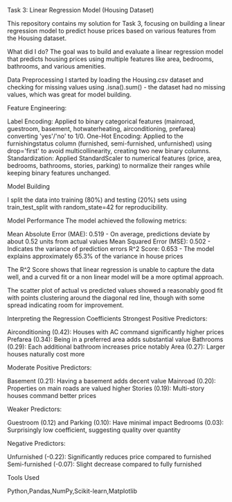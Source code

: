 Task 3: Linear Regression Model (Housing Dataset)

This repository contains my solution for Task 3, focusing on building a linear regression model to predict house prices based on various features from the Housing dataset.

What did I do?
The goal was to build and evaluate a linear regression model that predicts housing prices using multiple features like area, bedrooms, bathrooms, and various amenities.

Data Preprocessing
I started by loading the Housing.csv dataset and checking for missing values using .isna().sum() - the dataset had no missing values, which was great for model building.

Feature Engineering:

Label Encoding: Applied to binary categorical features (mainroad, guestroom, basement, hotwaterheating, airconditioning, prefarea) converting 'yes'/'no' to 1/0.
One-Hot Encoding: Applied to the furnishingstatus column (furnished, semi-furnished, unfurnished) using drop='first' to avoid multicollinearity, creating two new binary columns.
Standardization: Applied StandardScaler to numerical features (price, area, bedrooms, bathrooms, stories, parking) to normalize their ranges while keeping binary features unchanged.

Model Building

I split the data into training (80%) and testing (20%) sets using train_test_split with random_state=42 for reproducibility.

Model Performance
The model achieved the following metrics:

Mean Absolute Error (MAE): 0.519 - On average, predictions deviate by about 0.52 units from actual values
Mean Squared Error (MSE): 0.502 - Indicates the variance of prediction errors
R^2 Score: 0.653 - The model explains approximately 65.3% of the variance in house prices

The R^2 Score shows that linear regression is unable to capture the data well, and a curved fit or a non linear model will be a more optimal approach. 

The scatter plot of actual vs predicted values showed a reasonably good fit with points clustering around the diagonal red line, though with some spread indicating room for improvement.

Interpreting the Regression Coefficients
Strongest Positive Predictors:

Airconditioning (0.42): Houses with AC command significantly higher prices
Prefarea (0.34): Being in a preferred area adds substantial value
Bathrooms (0.29): Each additional bathroom increases price notably
Area (0.27): Larger houses naturally cost more

Moderate Positive Predictors:

Basement (0.21): Having a basement adds decent value
Mainroad (0.20): Properties on main roads are valued higher
Stories (0.19): Multi-story houses command better prices

Weaker Predictors:

Guestroom (0.12) and Parking (0.10): Have minimal impact
Bedrooms (0.03): Surprisingly low coefficient, suggesting quality over quantity

Negative Predictors:

Unfurnished (-0.22): Significantly reduces price compared to furnished
Semi-furnished (-0.07): Slight decrease compared to fully furnished

Tools Used

Python,Pandas,NumPy,Scikit-learn,Matplotlib
